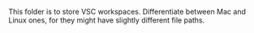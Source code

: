 This folder is to store VSC workspaces. Differentiate between Mac and Linux ones, for they might have slightly different file paths.
